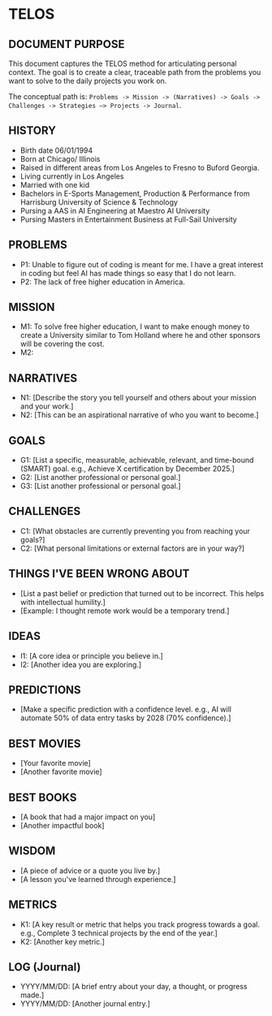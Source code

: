 
# TELOS

## DOCUMENT PURPOSE

This document captures the TELOS method for articulating personal context. The
goal is to create a clear, traceable path from the problems you want to solve to
the daily projects you work on.

The conceptual path is: `Problems -> Mission -> (Narratives) -> Goals ->
Challenges -> Strategies —> Projects -> Journal`.

## HISTORY

- Birth date 06/01/1994
- Born at Chicago/ Illinois
- Raised in different areas from Los Angeles to Fresno to Buford Georgia.
- Living currently in Los Angeles
- Married with one kid
- Bachelors in E-Sports Management, Production & Performance from Harrisburg
University of Science & Technology
- Pursing a AAS in AI Engineering at Maestro AI University
- Pursing Masters in Entertainment Business at Full-Sail University

## PROBLEMS

- P1: Unable to figure out of coding is meant for me.  I have a great interest in coding but feel AI has made things so easy that I do not learn. 
- P2: The lack of free higher education in America. 

## MISSION

- M1: To solve free higher education, I want to make enough money to create a
University similar to Tom Holland where he and other sponsors will be covering
the cost.
- M2: 

## NARRATIVES

- N1: [Describe the story you tell yourself and others about your mission and
your work.]
- N2: [This can be an aspirational narrative of who you want to become.]

## GOALS

- G1: [List a specific, measurable, achievable, relevant, and time-bound (SMART)
goal. e.g., Achieve X certification by December 2025.]
- G2: [List another professional or personal goal.]
- G3: [List another professional or personal goal.]

## CHALLENGES

- C1: [What obstacles are currently preventing you from reaching your goals?]
- C2: [What personal limitations or external factors are in your way?]

## THINGS I'VE BEEN WRONG ABOUT

- [List a past belief or prediction that turned out to be incorrect. This helps
with intellectual humility.]
- [Example: I thought remote work would be a temporary trend.]

## IDEAS

- I1: [A core idea or principle you believe in.]
- I2: [Another idea you are exploring.]

## PREDICTIONS

- [Make a specific prediction with a confidence level. e.g., AI will automate
50% of data entry tasks by 2028 (70% confidence).]

## BEST MOVIES

- [Your favorite movie]
- [Another favorite movie]

## BEST BOOKS

- [A book that had a major impact on you]
- [Another impactful book]

## WISDOM

- [A piece of advice or a quote you live by.]
- [A lesson you've learned through experience.]

## METRICS

- K1: [A key result or metric that helps you track progress towards a goal.
e.g., Complete 3 technical projects by the end of the year.]
- K2: [Another key metric.]

## LOG (Journal)

- YYYY/MM/DD: [A brief entry about your day, a thought, or progress made.]
- YYYY/MM/DD: [Another journal entry.]
